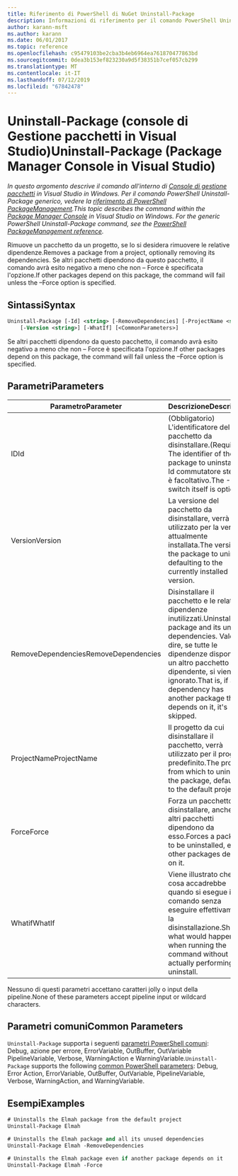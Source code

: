 ```yaml
---
title: Riferimento di PowerShell di NuGet Uninstall-Package
description: Informazioni di riferimento per il comando PowerShell Uninstall-Package nella Console di gestione pacchetti NuGet in Visual Studio.
author: karann-msft
ms.author: karann
ms.date: 06/01/2017
ms.topic: reference
ms.openlocfilehash: c95479103be2cba3b4eb6964ea761870477863bd
ms.sourcegitcommit: 0dea3b153ef823230a9d5f38351b7cef057cb299
ms.translationtype: MT
ms.contentlocale: it-IT
ms.lasthandoff: 07/12/2019
ms.locfileid: "67842478"
---
```

# <a name="uninstall-package-package-manager-console-in-visual-studio"></a><span data-ttu-id="cbe28-103">Uninstall-Package (console di Gestione pacchetti in Visual Studio)</span><span class="sxs-lookup"><span data-stu-id="cbe28-103">Uninstall-Package (Package Manager Console in Visual Studio)</span></span>

<span data-ttu-id="cbe28-104">*In questo argomento descrive il comando all'interno di [Console di gestione pacchetti](package-manager-console.md) in Visual Studio in Windows. Per il comando PowerShell Uninstall-Package generico, vedere la [riferimento di PowerShell PackageManagement](/powershell/module/packagemanagement/?view=powershell-6).*</span><span class="sxs-lookup"><span data-stu-id="cbe28-104">*This topic describes the command within the [Package Manager Console](package-manager-console.md) in Visual Studio on Windows. For the generic PowerShell Uninstall-Package command, see the [PowerShell PackageManagement reference](/powershell/module/packagemanagement/?view=powershell-6).*</span></span>

<span data-ttu-id="cbe28-105">Rimuove un pacchetto da un progetto, se lo si desidera rimuovere le relative dipendenze.</span><span class="sxs-lookup"><span data-stu-id="cbe28-105">Removes a package from a project, optionally removing its dependencies.</span></span> <span data-ttu-id="cbe28-106">Se altri pacchetti dipendono da questo pacchetto, il comando avrà esito negativo a meno che non – Force è specificata l'opzione.</span><span class="sxs-lookup"><span data-stu-id="cbe28-106">If other packages depend on this package, the command will fail unless the –Force option is specified.</span></span>

## <a name="syntax"></a><span data-ttu-id="cbe28-107">Sintassi</span><span class="sxs-lookup"><span data-stu-id="cbe28-107">Syntax</span></span>

```ps
Uninstall-Package [-Id] <string> [-RemoveDependencies] [-ProjectName <string>] [-Force]
    [-Version <string>] [-WhatIf] [<CommonParameters>]
```

<span data-ttu-id="cbe28-108">Se altri pacchetti dipendono da questo pacchetto, il comando avrà esito negativo a meno che non – Force è specificata l'opzione.</span><span class="sxs-lookup"><span data-stu-id="cbe28-108">If other packages depend on this package, the command will fail unless the –Force option is specified.</span></span>

## <a name="parameters"></a><span data-ttu-id="cbe28-109">Parametri</span><span class="sxs-lookup"><span data-stu-id="cbe28-109">Parameters</span></span>

| <span data-ttu-id="cbe28-110">Parametro</span><span class="sxs-lookup"><span data-stu-id="cbe28-110">Parameter</span></span> | <span data-ttu-id="cbe28-111">Descrizione</span><span class="sxs-lookup"><span data-stu-id="cbe28-111">Description</span></span> |
| --- | --- |
| <span data-ttu-id="cbe28-112">ID</span><span class="sxs-lookup"><span data-stu-id="cbe28-112">Id</span></span> | <span data-ttu-id="cbe28-113">(Obbligatorio) L'identificatore del pacchetto da disinstallare.</span><span class="sxs-lookup"><span data-stu-id="cbe28-113">(Required) The identifier of the package to uninstall.</span></span> <span data-ttu-id="cbe28-114">-Id commutatore stesso è facoltativo.</span><span class="sxs-lookup"><span data-stu-id="cbe28-114">The -Id switch itself is optional.</span></span> |
| <span data-ttu-id="cbe28-115">Version</span><span class="sxs-lookup"><span data-stu-id="cbe28-115">Version</span></span> | <span data-ttu-id="cbe28-116">La versione del pacchetto da disinstallare, verrà utilizzato per la versione attualmente installata.</span><span class="sxs-lookup"><span data-stu-id="cbe28-116">The version of the package to uninstall, defaulting to the currently installed version.</span></span> |
| <span data-ttu-id="cbe28-117">RemoveDependencies</span><span class="sxs-lookup"><span data-stu-id="cbe28-117">RemoveDependencies</span></span> | <span data-ttu-id="cbe28-118">Disinstallare il pacchetto e le relative dipendenze inutilizzati.</span><span class="sxs-lookup"><span data-stu-id="cbe28-118">Uninstall the package and its unused dependencies.</span></span> <span data-ttu-id="cbe28-119">Vale a dire, se tutte le dipendenze dispone di un altro pacchetto dipendente, si viene ignorato.</span><span class="sxs-lookup"><span data-stu-id="cbe28-119">That is, if any dependency has another package that depends on it, it's skipped.</span></span> |
| <span data-ttu-id="cbe28-120">ProjectName</span><span class="sxs-lookup"><span data-stu-id="cbe28-120">ProjectName</span></span> | <span data-ttu-id="cbe28-121">Il progetto da cui disinstallare il pacchetto, verrà utilizzato per il progetto predefinito.</span><span class="sxs-lookup"><span data-stu-id="cbe28-121">The project from which to uninstall the package, defaulting to the default project.</span></span> |
| <span data-ttu-id="cbe28-122">Force</span><span class="sxs-lookup"><span data-stu-id="cbe28-122">Force</span></span> | <span data-ttu-id="cbe28-123">Forza un pacchetto da disinstallare, anche se altri pacchetti dipendono da esso.</span><span class="sxs-lookup"><span data-stu-id="cbe28-123">Forces a package to be uninstalled, even if other packages depend on it.</span></span> |
| <span data-ttu-id="cbe28-124">Whatif</span><span class="sxs-lookup"><span data-stu-id="cbe28-124">WhatIf</span></span> | <span data-ttu-id="cbe28-125">Viene illustrato che cosa accadrebbe quando si esegue il comando senza eseguire effettivamente la disinstallazione.</span><span class="sxs-lookup"><span data-stu-id="cbe28-125">Shows what would happen when running the command without actually performing the uninstall.</span></span> |

<span data-ttu-id="cbe28-126">Nessuno di questi parametri accettano caratteri jolly o input della pipeline.</span><span class="sxs-lookup"><span data-stu-id="cbe28-126">None of these parameters accept pipeline input or wildcard characters.</span></span>

## <a name="common-parameters"></a><span data-ttu-id="cbe28-127">Parametri comuni</span><span class="sxs-lookup"><span data-stu-id="cbe28-127">Common Parameters</span></span>

<span data-ttu-id="cbe28-128">`Uninstall-Package` supporta i seguenti [parametri PowerShell comuni](http://go.microsoft.com/fwlink/?LinkID=113216): Debug, azione per errore, ErrorVariable, OutBuffer, OutVariable PipelineVariable, Verbose, WarningAction e WarningVariable.</span><span class="sxs-lookup"><span data-stu-id="cbe28-128">`Uninstall-Package` supports the following [common PowerShell parameters](http://go.microsoft.com/fwlink/?LinkID=113216): Debug, Error Action, ErrorVariable, OutBuffer, OutVariable, PipelineVariable, Verbose, WarningAction, and WarningVariable.</span></span>

## <a name="examples"></a><span data-ttu-id="cbe28-129">Esempi</span><span class="sxs-lookup"><span data-stu-id="cbe28-129">Examples</span></span>

```ps
# Uninstalls the Elmah package from the default project
Uninstall-Package Elmah

# Uninstalls the Elmah package and all its unused dependencies
Uninstall-Package Elmah -RemoveDependencies 

# Uninstalls the Elmah package even if another package depends on it
Uninstall-Package Elmah -Force
```
